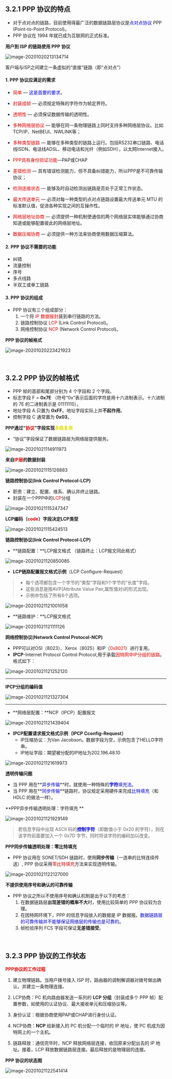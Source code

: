 ## 3.2.1  PPP 协议的特点

- 对于点对点的链路，目前使用得最广泛的数据链路层协议是<font color="##0000dd">点对点协议</font> PPP (Point-to-Point Protocol)。
- PPP 协议在 1994 年就已成为互联网的正式标准。

**用户到 ISP 的链路使用 PPP 协议**

![image-20201020213134714](https://gitee.com/ltzunan/images/raw/master/img/image-20201020213134714.png)

客户端与ISP之间建立一条虚拟的“直接”链路（即“点对点”）

#### 1. PPP 协议应满足的需求

- <font color="##dd0000">简单</font> — <font color="##0000dd">这是首要的要求</font>。
- <font color="##dd0000">封装成帧</font> — 必须规定特殊的字符作为帧定界符。
- <font color="##dd0000">透明性</font> — 必须保证数据传输的透明性。
- <font color="##dd0000">多种网络层协议</font> — 能够在同一条物理链路上同时支持多种网络层协议。比如TCP/IP、NetBEUI、NWLINK等；
- <font color="##dd0000">多种类型链路</font> — 能够在多种类型的链路上运行。包括RS232串口链路、电话线ISDN、电话线ADSL、移动电话和光纤（例如SDH），以太网Internet接入。
- <font color="##dd0000">PPP具有身份验证功能</font>—PAP或CHAP

- <font color="##dd0000">差错检测</font> — 具有错误检测能力，但不具备纠错能力，所以PPP是不可靠传输协议；
- <font color="##dd0000">检测连接状态</font> — 能够及时自动检测出链路是否处于正常工作状态。
- <font color="##dd0000">最大传送单元</font> — 必须对每一种类型的点对点链路设置最大传送单元  MTU 的标准默认值，促进各种实现之间的互操作性。
- <font color="##dd0000">网络层地址协商</font> — 必须提供一种机制使通信的两个网络层实体能够通过协商知道或能够配置彼此的网络层地址。
- <font color="##dd0000">数据压缩协商</font> — 必须提供一种方法来协商使用数据压缩算法。

#### 2. PPP 协议不需要的功能

- 纠错 
- 流量控制 
- 序号 
- 多点线路 
- 半双工或单工链路

#### 3. PPP 协议的组成

- PPP 协议有三个组成部分：
  1. 一个将<font color="##dd0000"> IP 数据报封</font>装到串行链路的方法。
  2. 链路控制协议 <font color="##dd0000">LCP</font> (Link Control Protocol)。
  3. 网络控制协议 <font color="##dd0000">NCP</font> (Network Control Protocol)。

**PPP 协议的帧格式**

![image-20201020223421923](https://gitee.com/ltzunan/images/raw/master/img/image-20201020223421923.png)

</br>

## 3.2.2   PPP 协议的帧格式

- PPP 帧的首部和尾部分别为 4 个字段和 2 个字段。
- 标志字段 F = **0x7E** （符号“0x”表示后面的字符是用十六进制表示。十六进制的 7E 的二进制表示是 01111110）。
- 地址字段 A 只置为 **0xFF**。地址字段实际上并**不起作用**。
- 控制字段 C 通常置为 **0x03**。

**PPP通过“<font color="##dd0000">协议</font>”字段实现<font color="#dddd00">多路复用</font>**

- “协议”字段保证了数据链路层为网络层提供服务。

![image-20201021114911973](https://gitee.com/ltzunan/images/raw/master/img/image-20201021114911973.png)

**来自<font color="##dd0000">IP层</font>的数据封装**

![image-20201021115126883](https://gitee.com/ltzunan/images/raw/master/img/image-20201021115126883.png)

**链路控制协议(link Control Protocol-LCP)**

- 职责：建立、配置、维系、确认并终止链路。
- 封装在一个PPP中的<font color="##dd0000">LCP</font>分组

![image-20201021115247347](https://gitee.com/ltzunan/images/raw/master/img/image-20201021115247347.png)

**LCP编码（<font color="##dd0000">code</font>）字段决定LCP类型**

![image-20201021115424513](https://gitee.com/ltzunan/images/raw/master/img/image-20201021115424513.png)

**链路控制协议(link Control Protocol-LCP)**

- **链路配置：**LCP报文格式    （链路终止：LCP报文同此格式）

![image-20201021120850085](https://gitee.com/ltzunan/images/raw/master/img/image-20201021120850085.png)

- **LCP链路配置报文格式示例**（LCP Configure-Request）

> - 每个选项都包含一个字节的“类型”字段和1个字节的“长度”字段。
> - 这些消息是按AVP(Attribute Value Pair,属性值对)的形式出现。
> - 示例中包括了所有6个选项。

![image-20201021121001058](https://gitee.com/ltzunan/images/raw/master/img/image-20201021121001058.png)

- **链路维护：**LCP报文格式

![image-20201021121111126](https://gitee.com/ltzunan/images/raw/master/img/image-20201021121111126.png)

**网络控制协议(Network Control Protocol-NCP)**

- PPP可以对OSI（8023）、Xerox（8025）和IP（<font color="##dd0000">0x8021</font>）进行复用。
- **IPCP**-Internet Protocol Control Protocol,用于承载<font color="##dd0000">因特网中IP分组的链路</font>。格式如下：

![image-20201021121252120](https://gitee.com/ltzunan/images/raw/master/img/image-20201021121252120.png)

***

**IPCP分组的编码值**

![image-20201021121327304](https://gitee.com/ltzunan/images/raw/master/img/image-20201021121327304.png)

***

- **网络层配置：**NCP（IPCP）配置报文

![image-20201021121439404](https://gitee.com/ltzunan/images/raw/master/img/image-20201021121439404.png)

- **IPCP配置请求报文格式示例（IPCP Cconfig-Request）**
  - IP压缩协议：为Van Jacobson。数据字段为空，示例包含了HELLO字符串。
  - IP地址字段：期望被分配的IP地址为202.196.48.10

![image-20201021121619973](https://gitee.com/ltzunan/images/raw/master/img/image-20201021121619973.png)

**透明传输问题**

- 当 PPP 用在**<font color="##0000dd">异步传输</font>**时，就使用一种特殊的<font color="##0000dd">**字符**填充法</font>。
- 当 PPP 用在**<font color="##0000dd">同步传输</font>**链路时，协议规定采用硬件来完成<font color="##0000dd">比特填充</font>（和 HDLC 的做法一样）。

**PPP异步传输透明处理：字符填充 **

![image-20201021121929149](https://gitee.com/ltzunan/images/raw/master/img/image-20201021121929149.png)

> 若信息字段中出现 ASCII 码的<font color="##0000dd">**控制字符**</font>（即数值小于 0x20 的字符），则在该字符前面要加入一个 0x7D 字节，同时将该字符的编码加以改变。

**PPP同步传输透明处理：零比特填充**

- PPP 协议用在 SONET/SDH 链路时，使用**同步传输**（一连串的比特连续传送）, PPP 协议采用<font color="##dd0000">零比特填充</font>方法来实现透明传输。

![image-20201021122127000](https://gitee.com/ltzunan/images/raw/master/img/image-20201021122127000.png)

**不提供使用序号和确认的可靠传输**

- PPP 协议之所以不使用序号和确认机制是出于以下的考虑：
  1. 在数据链路层**出现差错的概率不大**时，使用比较简单的 PPP 协议较为合理。
  2. 在因特网环境下，PPP 的信息字段放入的数据是 IP  数据报。<font color="##0000dd">数据链路层的可靠传输并不能够保证网络层的传输也是可靠的</font>。
  3. 帧检验序列 FCS 字段可保证**无差错接受**。

</br>

## 3.2.3   PPP 协议的工作状态

**<font color="##dd0000">PPP协议的工作过程</font>**

1. 建立物理链路。当用户拨号接入 ISP 时，路由器的调制解调器对拨号做出确认，并建立一条物理连接。

2. LCP协商：PC 机向路由器发送一系列的 **LCP 分组**（封装成多个 PPP 帧）配置参数，如使用的认证协议、最大接收单元和压缩协议等。

3. 身份认证：根据协商使用PAP或CHAP进行身份认证。

4. NCP协商：**NCP** 给新接入的 PC 机分配一个临时的 IP 地址，使 PC 机成为因特网上的一个主机。

5. 链路释放：通信完毕时，NCP 释放网络层连接，收回原来分配出去的 IP 地址。接着，LCP 释放数据链路层连接。最后释放的是物理层的连接。

**PPP 协议的状态图**

![image-20201021122541414](https://gitee.com/ltzunan/images/raw/master/img/image-20201021122541414.png)